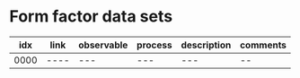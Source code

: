 # Form factor data sets

| idx | link | observable | process | description | comments |
| --- | ---- |    ---     |   ---   |     ---     |  ---     |
| 0000| ---- |    ---     |   ---   |     ---     |  --      |
